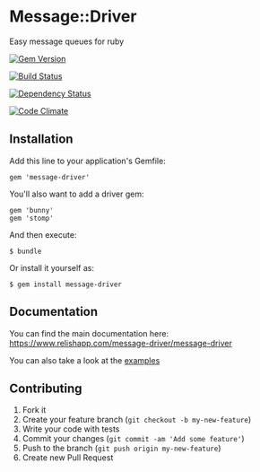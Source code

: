 # Message::Driver

Easy message queues for ruby

[![Gem Version](https://badge.fury.io/rb/message-driver.png)](http://badge.fury.io/rb/message-driver)

[![Build Status](https://travis-ci.org/soupmatt/message-driver.png?branch=master)](https://travis-ci.org/soupmatt/message-driver)

[![Dependency Status](https://gemnasium.com/soupmatt/message-driver.png)](https://gemnasium.com/soupmatt/message-driver)

[![Code Climate](https://codeclimate.com/github/soupmatt/message-driver.png)](https://codeclimate.com/github/soupmatt/message-driver)

## Installation

Add this line to your application's Gemfile:

    gem 'message-driver'

You'll also want to add a driver gem:

    gem 'bunny'
    gem 'stomp'

And then execute:

    $ bundle

Or install it yourself as:

    $ gem install message-driver

## Documentation

You can find the main documentation here: https://www.relishapp.com/message-driver/message-driver

You can also take a look at the [examples](/examples)

## Contributing

1. Fork it
2. Create your feature branch (`git checkout -b my-new-feature`)
3. Write your code with tests
4. Commit your changes (`git commit -am 'Add some feature'`)
5. Push to the branch (`git push origin my-new-feature`)
6. Create new Pull Request
